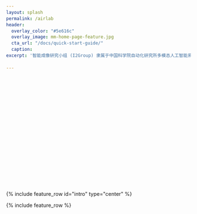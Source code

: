 ```yaml
---
layout: splash
permalink: /airlab
header:
  overlay_color: "#5e616c"
  overlay_image: mm-home-page-feature.jpg
  cta_url: "/docs/quick-start-guide/"
  caption:
excerpt: '智能成像研究小组 (I2Group) 隶属于中国科学院自动化研究所多模态人工智能系统全国重点实验室视频内容安全团队，团队负责人为胡卫明研究员，研究小组负责人为李兵研究员和王隽副研究员。研究小组围绕ISP智能参数优化、图像质量评估、low-level视觉大模型、白平衡等底层视觉方向开展了一系列具有高学术价值的基础理论和创新方法研究，相关成果发表在TPAMI、IJCV、CVPR、ECCV等国际权威期刊和会议上，并获得了AIM 2022 Learned Smart ISP客观指标赛道的第一名，核心技术已在合作企业的产品上实现落地应用，大幅提升了相机成像的质量和效率，加快了产品的更新迭代，给用户带来了更好的视觉体验。<br /><br /> {::nomarkdown} {:/nomarkdown}'

---
```

<div class="slideshow">
    <img src="images\01.jpg" alt="Image 1">
    <img src="images\02.jpg" alt="Image 2">
    <img src="images\03.jpg" alt="Image 3">
</div>

<style>
    .slideshow {
        position: relative;
        width: 100%;
        height: 300px;
        overflow: hidden;
    }

    .slideshow img {
        position: absolute;
        width: 100%;
        height: 100%;
        opacity: 0;
        transition: opacity 1s ease-in-out;
    }
</style>

<script>
    var images = document.querySelectorAll('.slideshow img');
    var currentImageIndex = 0;

    function showNextImage() {
        images[currentImageIndex].style.opacity = '0';
        currentImageIndex = (currentImageIndex + 1) % images.length;
        images[currentImageIndex].style.opacity = '1';
    }

    setInterval(showNextImage, 2000); // 每隔2秒切换一张图片
</script>


{% include feature_row id="intro" type="center" %}

{% include feature_row %}

